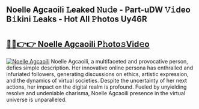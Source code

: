 ## Noelle Agcaoili 𝙻eaked 𝙽u𝚍e - Part-uDW 𝚅𝚒deo B𝚒kini 𝙻eaks - Hot All 𝙿hotos Uy46R

# <h2><a href="http://ld3w7v.urlbe.top/?page=Noelle+Agcaoili">🔗🔗👉👉 Noelle Agcaoili P𝚑oto𝚜Vid𝚎o</a></h2>

[![Noelle Agcaoili](https://i.imgur.com/eBuTRDB.gif)](http://ld3w7v.urlbe.top/?page=Noelle+Agcaoili)
Noelle Agcaoili, a multifaceted and provocative person, defies simple description. Her innovative online persona has enthralled and infuriated followers, generating discussions on ethics, artistic expression, and the dynamics of virtual societies. Despite the uncertainty of her next actions, her impact on the digital realm is profound. Fueled by unyielding resolve and undeniable charisma, Noelle Agcaoili presence in the virtual universe is unparalleled.
